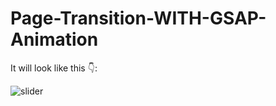 # Page-Transition-WITH-GSAP-Animation

It will look like this 👇:

![slider](https://user-images.githubusercontent.com/86140822/193762861-c96a9b8f-981e-4808-9300-5e1e78108bdb.png)
